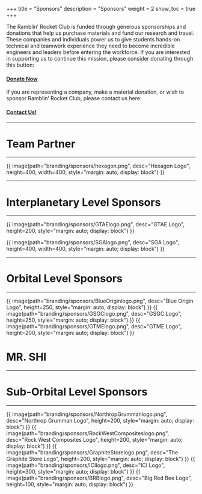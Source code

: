 +++
title = "Sponsors"
description = "Sponsors"
weight = 2
show_toc = true
+++

The Ramblin’ Rocket Club is funded through generous sponsorships and donations that help us purchase materials and fund our research and travel. These companies and individuals power us to give students hands-on technical and teamwork experience they need to become incredible engineers and leaders before entering the workforce. If you are interested in supporting us to continue this mission, please consider donating through this button:
#### [**Donate Now**](https://epay.gatech.edu/C20793_ustores/web/product_detail.jsp?PRODUCTID=5070)
If you are representing a company, make a material donation, or wish to sponsor Ramblin’ Rocket Club, please contact us here:
#### [**Contact Us!**](mailto:ramblinrocketclub@gmail.com)
---

# **Team Partner** 
---
{{ image(path="branding/sponsors/hexagon.png", desc="Hexagon Logo", height=400, width=400, style="margin: auto; display: block") }}



    
---
    
# **Interplanetary Level Sponsors**
---
 
 {{ image(path="branding/sponsors/GTAElogo.png", desc="GTAE Logo", height=200, style="margin: auto; display: block") }}

{{ image(path="branding/sponsors/SGAlogo.png", desc="SGA Logo", height=400, width=400, style="margin: auto; display: block") }}

---  
# **Orbital Level Sponsors**
---
{{ image(path="branding/sponsors/BlueOriginlogo.png", desc="Blue Origin Logo", height=250, style="margin: auto; display: block") }}
{{ image(path="branding/sponsors/GSGClogo.png", desc="GSGC Logo", height=250, style="margin: auto; display: block") }}
{{ image(path="branding/sponsors/GTMElogo.png", desc="GTME Logo", height=200, style="margin: auto; display: block") }}


# **MR. SHI**
---
    
# **Sub-Orbital Level Sponsors**
---
{{ image(path="branding/sponsors/NorthropGrummanlogo.png", desc="Northrop Grumman Logo", height=200,  style="margin: auto; display: block") }}
{{ image(path="branding/sponsors/RockWestCompositeslogo.png", desc="Rock West Composites Logo", height=200,  style="margin: auto; display: block") }}
{{ image(path="branding/sponsors/GraphiteStorelogo.png", desc="The Graphite Store Logo", height=200,  style="margin: auto; display: block") }}
{{ image(path="branding/sponsors/ICIlogo.png", desc="ICI Logo", height=300, style="margin: auto; display: block") }}
{{ image(path="branding/sponsors/BRBlogo.png", desc="Big Red Bee Logo", height=100, style="margin: auto; display: block") }}

